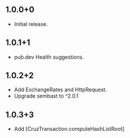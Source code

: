 ## 1.0.0+0

- Initial release.

## 1.0.1+1

- pub.dev Health suggestions.

## 1.0.2+2

- Add ExchangeRates and HttpRequest.
- Upgrade sembast to ^2.0.1

## 1.0.3+3

- Add [CruzTransaction.computeHashListRoot]

